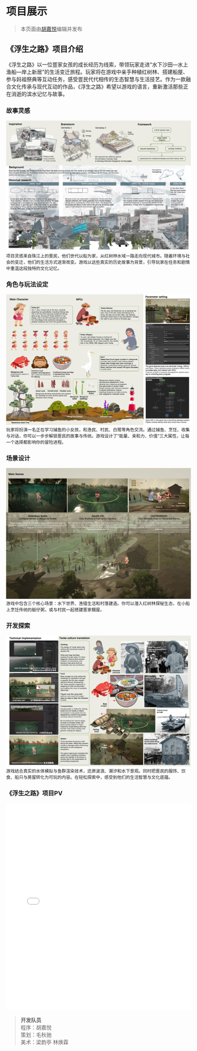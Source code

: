# 项目展示
> 本页面由[胡嘉悦](../社团介绍/成员.md)编辑并发布
## 《浮生之路》项目介绍
《浮生之路》以一位疍家女孩的成长经历为线索，带领玩家走进“水下沙田—水上渔船—岸上新居”的生活变迁旅程。玩家将在游戏中亲手种植红树林、搭建船屋、参与妈祖祭典等互动任务，感受疍民代代相传的生态智慧与生活技艺。作为一款融合文化传承与现代互动的作品，《浮生之路》希望以游戏的语言，重新激活那些正在消逝的滨水记忆与故事。
### 故事灵感
![1](../assets/images/FloatingLives/1.jpg)
    <small>项目灵感来自珠江上的疍民，他们世代以船为家，从红树林水域一路走向现代城市。随着环境与社会的变迁，他们的生活方式逐渐改变。游戏以这些真实的历史故事为背景，引导玩家在任务和剧情中重温这段独特的文化记忆。</small>

### 角色与玩法设定
![2](../assets/images/FloatingLives/2.jpg)
    <small>玩家将扮演一名正在学习捕鱼的小女孩，和渔民、村民、白鹭等角色交流。通过捕鱼、烹饪、收集与对话，你可以一步步解锁疍民的故事与传统。游戏设计了“能量、亲和力、价值”三大属性，让每一个选择都影响你的冒险进程。</small>

### 场景设计
![3](../assets/images/FloatingLives/3.jpg)
    <small>游戏中包含三个核心场景：水下世界、渔猎生活和村落建造。你可以潜入红树林探秘生态，在小船上烹饪传统的艇仔粥，或与村民一起搭建疍家棚屋。</small>

### 开发探索
![4](../assets/images/FloatingLives/4.jpg)
    <small>游戏结合真实的水体模拟与鱼群渲染技术，还原波浪、潮汐和水下景观。同时把疍民的服饰、饮食、船只与房屋转化为可玩的内容。在轻松探索中，感受到他们的生活智慧与文化底蕴。</small>

### 《浮生之路》项目PV
<div style="position: relative; width: 100%; max-width: 1000px; margin: 0 auto;">
  <iframe 
      src="//player.bilibili.com/player.html?isOutside=true&aid=114550284226431&bvid=BV1jmJJzDEEr&cid=30088626549&p=1" 
      style="width: 100%; height: 562px;" 
      frameborder="no" 
      allowfullscreen="true">
  </iframe>
</div>

> **开发队员**  
> 程序：胡嘉悦  
> 策划：毛秋驰  
> 美术：梁韵亭 林焕霖





